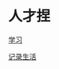 # 人才捏

[学习](https://github.com/wtkl-rc/wtkl-rc.github.io/tree/main/knowledge)

[记录生活](https://github.com/wtkl-rc/wtkl-rc.github.io/tree/main/life)

